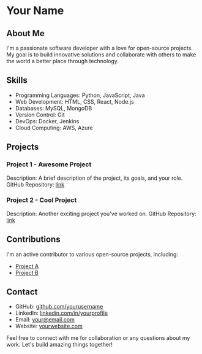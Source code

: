 # Your Name

## About Me
I'm a passionate software developer with a love for open-source projects. My goal is to build innovative solutions and collaborate with others to make the world a better place through technology.

## Skills
- Programming Languages: Python, JavaScript, Java
- Web Development: HTML, CSS, React, Node.js
- Databases: MySQL, MongoDB
- Version Control: Git
- DevOps: Docker, Jenkins
- Cloud Computing: AWS, Azure

## Projects
### Project 1 - Awesome Project
Description: A brief description of the project, its goals, and your role.
GitHub Repository: [link](https://github.com/yourusername/awesome-project)

### Project 2 - Cool Project
Description: Another exciting project you've worked on.
GitHub Repository: [link](https://github.com/yourusername/cool-project)

## Contributions
I'm an active contributor to various open-source projects, including:
- [Project A](https://github.com/yourusername/project-a)
- [Project B](https://github.com/yourusername/project-b)

## Contact
- GitHub: [github.com/yourusername](https://github.com/yourusername)
- LinkedIn: [linkedin.com/in/yourprofile](https://www.linkedin.com/in/yourprofile)
- Email: your@email.com
- Website: [yourwebsite.com](https://www.yourwebsite.com)

Feel free to connect with me for collaboration or any questions about my work. Let's build amazing things together!
